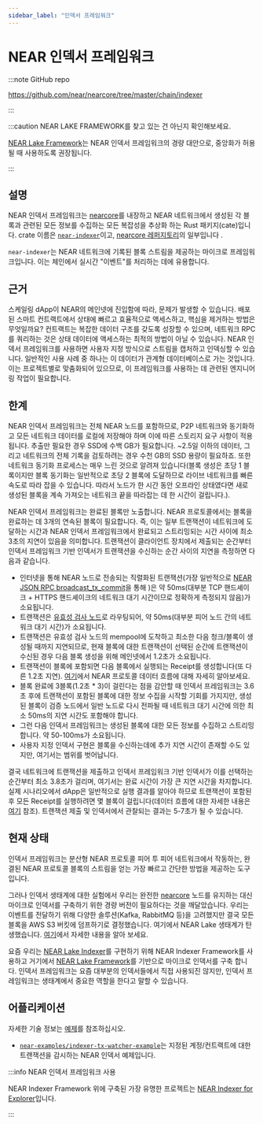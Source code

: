 ```yaml
---
sidebar_label: "인덱서 프레임워크"
---
```


# NEAR 인덱서 프레임워크

:::note GitHub repo

https://github.com/near/nearcore/tree/master/chain/indexer

:::


:::caution NEAR LAKE FRAMEWORK를 찾고 있는 건 아닌지 확인해보세요.

[NEAR Lake Framework](near-lake-framework.md)는 NEAR 인덱서 프레임워크의 경량 대안으로, 중앙화가 허용될 때 사용하도록 권장됩니다.

:::


## 설명

NEAR 인덱서 프레임워크는 [nearcore](https://github.com/near/nearcore)를 내장하고 NEAR 네트워크에서 생성된 각 블록과 관련된 모든 정보를 수집하는 모든 복잡성을 추상화 하는 Rust 패키지(cate)입니다. crate 이름은 [`near-indexer`](https://github.com/near/nearcore/tree/master/chain/indexer)이고, [nearcore 레퍼지토리](https://github.com/near/nearcore)의 일부입니다 .

`near-indexer`는 NEAR 네트워크에 기록된 블록 스트림을 제공하는 마이크로 프레임워크입니다. 이는 체인에서 실시간 "이벤트"를 처리하는 데에 유용합니다.


## 근거

스케일링 dApp이 NEAR의 메인넷에 진입함에 따라, 문제가 발생할 수 있습니다. 배포된 스마트 컨트랙트에서 상태에 빠르고 효율적으로 액세스하고, 핵심을 제거하는 방법은 무엇일까요? 컨트랙트는 복잡한 데이터 구조를 갖도록 성장할 수 있으며, 네트워크 RPC를 쿼리하는 것은 상태 데이터에 액세스하는 최적의 방법이 아닐 수 있습니다. NEAR 인덱서 프레임워크를 사용하면 사용자 지정 방식으로 스트림을 캡처하고 인덱싱할 수 있습니다. 일반적인 사용 사례 중 하나는 이 데이터가 관계형 데이터베이스로 가는 것입니다. 이는 프로젝트별로 맞춤화되어 있으므로, 이 프레임워크를 사용하는 데 관련된 엔지니어링 작업이 필요합니다.

## 한계

NEAR 인덱서 프레임워크는 전체 NEAR 노드를 포함하므로, P2P 네트워크와 동기화하고 모든 네트워크 데이터를 로컬에 저장해야 하며 이에 따른 스토리지 요구 사항이 적용됩니다. 추출만 필요한 경우 SSD에 수백 GB가 필요합니다. ~2.5일 이하의 데이터, 그리고 네트워크의 전체 기록을 검토하려는 경우 수천 GB의 SSD 용량이 필요하죠. 또한 네트워크 동기화 프로세스는 매우 느린 것으로 알려져 있습니다(블록 생성은 초당 1 블록이지만 블록 동기화는 일반적으로 초당 2 블록에 도달하므로 라이브 네트워크를 빠른 속도로 따라 잡을 수 있습니다. 따라서 노드가 한 시간 동안 오프라인 상태였다면 새로 생성된 블록을 계속 가져오는 네트워크 끝을 따라잡는 데 한 시간이 걸립니다.).

NEAR 인덱서 프레임워크는 완료된 블록만 노출합니다. NEAR 프로토콜에서는 블록을 완료하는 데 3개의 연속된 블록이 필요합니다. 즉, 이는 일부 트랜잭션이 네트워크에 도달하는 시간과 NEAR 인덱서 프레임워크에서 완료되고 스트리밍되는 시간 사이에 최소 3초의 지연이 있음을 의미합니다. 트랜잭션이 클라이언트 장치에서 제출되는 순간부터 인덱서 프레임워크 기반 인덱서가 트랜잭션을 수신하는 순간 사이의 지연을 측정하면 다음과 같습니다.

* 인터넷을 통해 NEAR 노드로 전송되는 직렬화된 트랜잭션(가장 일반적으로 [NEAR JSON RPC broadcast_tx_commit](https://docs.near.org/api/rpc/transactions#send-transaction-await)을 통해 )은 약 50ms(대부분 TCP 핸드셰이크 + HTTPS 핸드셰이크의 네트워크 대기 시간이므로 정확하게 측정되지 않음)가 소요됩니다.
* 트랜잭션은 [유효성 검사 노드](https://near-nodes.io/intro/what-is-a-node)로 라우팅되어, 약 50ms(대부분 피어 노드 간의 네트워크 대기 시간)가 소요됩니다.
* 트랜잭션은 유효성 검사 노드의 mempool에 도착하고 최소한 다음 청크/블록이 생성될 때까지 지연되므로, 현재 블록에 대한 트랜잭션이 선택된 순간에 트랜잭션이 수신된 경우 다음 블록 생성을 위해 메인넷에서 1.2초가 소요됩니다. 
* 트랜잭션이 블록에 포함되면 다음 블록에서 실행되는 Receipt를 생성합니다(또 다른 1.2초 지연). [여기](../data-flow/near-data-flow.md)에서 NEAR 프로토콜 데이터 흐름에 대해 자세히 알아보세요.
* 블록 완료에 3블록(1.2초 * 3)이 걸린다는 점을 감안할 때 인덱서 프레임워크는 3.6초 후에 트랜잭션이 포함된 블록에 대한 정보 수집을 시작할 기회를 가지지만, 생성된 블록이 검증 노드에서 일반 노드로 다시 전파될 때 네트워크 대기 시간에 의한 최소 50ms의 지연 시간도 포함해야 합니다. 
* 그런 다음 인덱서 프레임워크는 생성된 블록에 대한 모든 정보를 수집하고 스트리밍합니다. 약 50-100ms가 소요됩니다.
* 사용자 지정 인덱서 구현은 블록을 수신하는데에 추가 지연 시간이 존재할 수도 있지만, 여기서는 범위를 벗어납니다.

결국 네트워크에 트랜잭션을 제출하고 인덱서 프레임워크 기반 인덱서가 이를 선택하는 순간부터 최소 3.8초가 걸리며, 여기서는 완료 시간이 가장 큰 지연 시간을 차지합니다. 실제 시나리오에서 dApp은 일반적으로 실행 결과를 알아야 하므로 트랜잭션이 포함된 후 모든 Receipt를 실행하려면 몇 블록이 걸립니다(데이터 흐름에 대한 자세한 내용은 [여기](../data-flow/near-data-flow.md) 참조). 트랜잭션 제출 및 인덱서에서 관찰되는 결과는 5-7초가 될 수 있습니다.

## 현재 상태

인덱서 프레임워크는 분산형 NEAR 프로토콜 피어 투 피어 네트워크에서 작동하는, 완결된 NEAR 프로토콜 블록의 스트림을 얻는 가장 빠르고 간단한 방법을 제공하는 도구입니다.

그러나 인덱서 생태계에 대한 실험에서 우리는 완전한 [nearcore](https://github.com/near/nearcore) 노드를 유지하는 대신 마이크로 인덱서를 구축하기 위한 경량 버전이 필요하다는 것을 깨달았습니다. 우리는 이벤트를 전달하기 위해 다양한 솔루션(Kafka, RabbitMQ 등)을 고려했지만 결국 모든 블록을 AWS S3 버킷에 덤프하기로 결정했습니다. 여기에서 NEAR Lake 생태계가 탄생했습니다. [여기](near-lake-framework.md)에서 자세한 내용을 알아 보세요.

요즘 우리는 [NEAR Lake Indexer](near-lake-framework.md)를 구현하기 위해 NEAR Indexer Framework를 사용하고 거기에서 [NEAR Lake Framework](https://github.com/near/near-lake-indexer)를 기반으로 마이크로 인덱서를 구축 합니다. 인덱서 프레임워크는 요즘 대부분의 인덱서들에서 직접 사용되진 않지만, 인덱서 프레임워크는 생태계에서 중요한 역할을 한다고 말할 수 있습니다.

## 어플리케이션

자세한 기술 정보는 [예제](https://github.com/nearprotocol/nearcore/tree/master/tools/indexer/example)를 참조하십시오.



- [`near-examples/indexer-tx-watcher-example`](https://github.com/near-examples/indexer-tx-watcher-example)는 지정된 계정/컨트랙트에 대한 트랜잭션을 감시하는 NEAR 인덱서 예제입니다.


:::info NEAR 인덱서 프레임워크 사용

NEAR Indexer Framework 위에 구축된 가장 유명한 프로젝트는 [NEAR Indexer for Explorer](/tools/indexer-for-explorer)입니다.

:::
